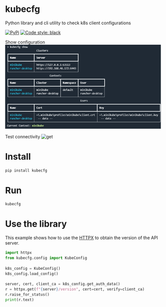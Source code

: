 # kubecfg

Python library and cli utility to check k8s client configurations


[![PyPi](https://img.shields.io/pypi/v/kubecfg.svg?style=flat-square)](https://pypi.python.org/pypi/kubecfg)
[![Code style: black](https://img.shields.io/badge/code%20style-black-000000.svg?style=flat-square)](https://github.com/ambv/black)


Show configuration
![Features](https://github.com/joaompinto/kubecfg/raw/main/imgs/features.png)

Test connectivity
![get](https://github.com/joaompinto/kubecfg/raw/main/imgs/get.png)

# Install
```sh
pip install kubecfg
```

# Run
```sh
kubecfg
```

# Use the library
This example shows how to use the [HTTPX](https://www.python-httpx.org/) to obtain the version of the API server.

```python
import httpx
from kubecfg.config import KubeConfig

k8s_config = KubeConfig()
k8s_config.load_config()

server, cert, client_ca = k8s_config.get_auth_data()
r = httpx.get(f"{server}/version", cert=cert, verify=client_ca)
r.raise_for_status()
print(r.text)
```
